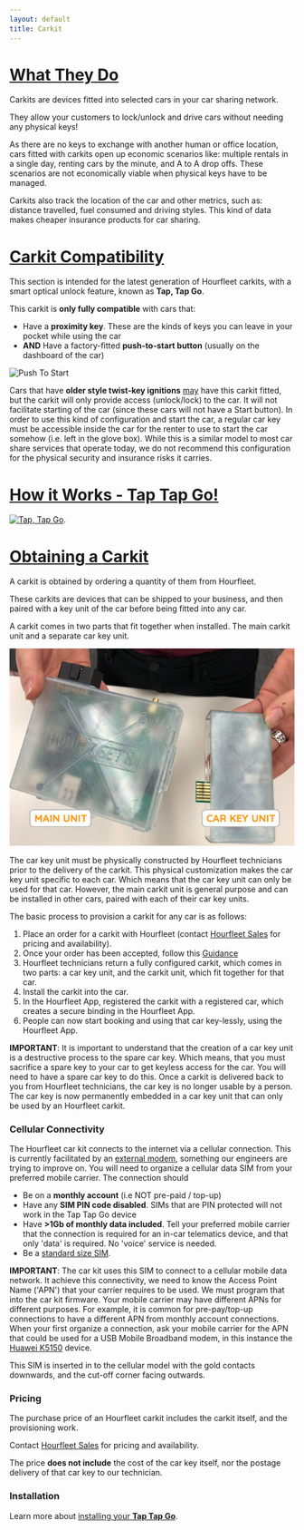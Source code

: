 ```yaml
---
layout: default
title: Carkit
---
```


# [What They Do](#what-they-do)

Carkits are devices fitted into selected cars in your car sharing network.

They allow your customers to lock/unlock and drive cars without needing any physical keys!

As there are no keys to exchange with another human or office location, cars fitted with carkits open up economic scenarios like: multiple rentals in a single day, renting cars by the minute, and A to A drop offs. These scenarios are not economically viable when physical keys have to be managed.

Carkits also track the location of the car and other metrics, such as: distance travelled, fuel consumed and driving styles. This kind of data makes cheaper insurance products for car sharing.

# [Carkit Compatibility](#carkit-compatibility)  
This section is intended for the latest generation of Hourfleet carkits, with a smart optical unlock feature, known as **Tap, Tap Go**. 

This carkit is **only fully compatible** with cars that:

- Have a **proximity key**. These are the kinds of keys you can leave in your pocket while using the car  
- **AND** Have a factory-fitted **push-to-start button** (usually on the dashboard of the car)

![Push To Start](https://d1yn1kh78jj1rr.cloudfront.net/image/thumbnail/VFWPepf8g/graphicstock-push-to-start-modern-vehicle-engine-start-button_SUYuRJgPb_thumb.jpg)

Cars that have **older style twist-key ignitions** <u>may</u> have this carkit fitted, but the carkit will only provide access (unlock/lock) to the car. It will not facilitate starting of the car (since these cars will not have a Start button). In order to use this kind of configuration and start the car, a regular car key must be accessible inside the car for the renter to use to start the car somehow (i.e. left in the glove box). While this is a similar model to most car share services that operate today, we do not recommend this configuration for the physical security and insurance risks it carries.

# [How it Works - Tap Tap Go!](#how-it-works)

[![Tap, Tap Go](http://img.youtube.com/vi/boopaYYKiSo/0.jpg)](https://www.youtube.com/watch?v=boopaYYKiSo).

# [Obtaining a Carkit](#obtaining-a-carkit)
A carkit is obtained by ordering a quantity of them from Hourfleet. 

These carkits are devices that can be shipped to your business, and then paired with a key unit of the car before being fitted into any car.

A carkit comes in two parts that fit together when installed. The main carkit unit and a separate car key unit.

![Two Parts](images/carkit/OpticalCarkit_PiecesLabeled.jpg)  

The car key unit must be physically constructed by Hourfleet technicians prior to the delivery of the carkit. This physical customization makes the car key unit specific to each car. Which means that the car key unit can only be used for that car. However, the main carkit unit is general purpose and can be installed in other cars, paired with each of their car key units.

The basic process to provision a carkit for any car is as follows:

1. Place an order for a carkit with Hourfleet (contact [Hourfleet Sales](mailto:sales@hourfleet.com) for pricing and availability).
2. Once your order has been accepted, follow this [Guidance](images\CarKeyProvisioningForm-v4.pdf)
3. Hourfleet technicians return a fully configured carkit, which comes in two parts: a car key unit, and the carkit unit, which fit together for that car. 
4. Install the carkit into the car. 
5. In the Hourfleet App, registered the carkit with a registered car, which creates a secure binding in the Hourfleet App.
6. People can now start booking and using that car key-lessly, using the Hourfleet App.

**IMPORTANT**: It is important to understand that the creation of a car key unit is a destructive process to the spare car key. Which means, that you must sacrifice a spare key to your car to get keyless access for the car. You will need to have a spare car key to do this. Once a carkit is delivered back to you from Hourfleet technicians, the car key is no longer usable by a person. The car key is now permanently embedded in a car key unit that can only be used by an Hourfleet carkit.

### Cellular Connectivity  

The Hourfleet car kit connects to the internet via a cellular connection. This is currently facilitated by an [external modem](https://consumer.huawei.com/ie/support/dongles/k5150), something our engineers are trying to improve on. You will need to organize a cellular data SIM from your preferred mobile carrier. The connection should  
- Be on a **monthly account** (i.e NOT pre-paid / top-up) 
- Have any **SIM PIN code disabled**. SIMs that are PIN protected will not work in the Tap Tap Go device   
- Have **>1Gb of monthly data included**. Tell your preferred mobile carrier that the connection is required for an in-car telematics device, and that only 'data' is required. No 'voice' service is needed.  
- Be a [standard size SIM](https://thefutureofthings.com/12104-what-are-different-sim-sizes). 

**IMPORTANT**: The car kit uses this SIM to connect to a cellular mobile data network. It achieve this connectivity, we need to know the Access Point Name ('APN') that your carrier requires to be used. We must program that into the car kit firmware. Your mobile carrier may have different APNs for different purposes. For example, it is common for pre-pay/top-up connections to have a different APN from monthly account connections. When your first organize a connection, ask your mobile carrier for the APN that could be used for a USB Mobile Broadband modem, in this instance the [Huawei K5150](https://consumer.huawei.com/ie/support/dongles/k5150) device.  

This SIM is inserted in to the cellular model with the gold contacts downwards, and the cut-off corner facing outwards.  

### Pricing

The purchase price of an Hourfleet carkit includes the carkit itself, and the provisioning work. 

Contact [Hourfleet Sales](mailto:sales@hourfleet.com) for pricing and availability.

The price **does not include** the cost of the car key itself, nor the postage delivery of that car key to our technician.


### Installation  

Learn more about [installing your **Tap Tap Go**](carkit-installation.html).  
